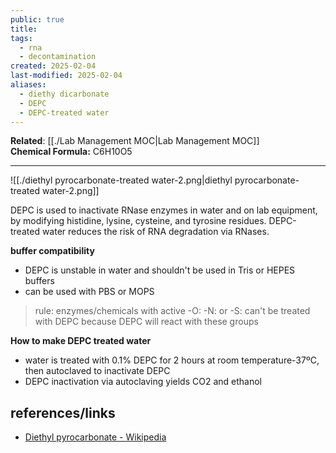 ```yaml
---
public: true
title: 
tags:
  - rna
  - decontamination
created: 2025-02-04
last-modified: 2025-02-04
aliases:
  - diethy dicarbonate
  - DEPC
  - DEPC-treated water
---
```

**Related**: [[./Lab Management MOC|Lab Management MOC]]  
**Chemical Formula:** C6H10O5  
  
---  
![[./diethyl pyrocarbonate-treated water-2.png|diethyl pyrocarbonate-treated water-2.png]]  
  
DEPC is used to inactivate RNase enzymes in water and on lab equipment, by modifying histidine, lysine, cysteine, and tyrosine residues. DEPC-treated water reduces the risk of RNA degradation via RNases.  
  
**buffer compatibility**  
* DEPC is unstable in water and shouldn't be used in Tris or HEPES buffers  
* can be used with PBS or MOPS  
> rule: enzymes/chemicals with active -O: -N: or -S: can't be treated with DEPC because DEPC will react with these groups  
  
**How to make DEPC treated water**  
* water is treated with 0.1% DEPC for 2 hours at room temperature-37ºC, then autoclaved to inactivate DEPC  
* DEPC inactivation via autoclaving yields CO2 and ethanol  
  
  
  
  
## references/links  
* [Diethyl pyrocarbonate - Wikipedia](https://en.wikipedia.org/wiki/Diethyl_pyrocarbonate)